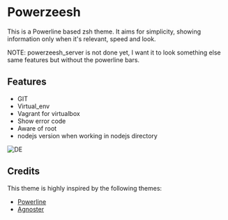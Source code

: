 # Powerzeesh

This is a Powerline based zsh theme. It aims for simplicity, showing information only when it's relevant, speed and look.

NOTE: powerzeesh_server is not done yet, I want it to look something else same features but without the powerline bars.

## Features

- GIT
- Virtual_env
- Vagrant for virtualbox
- Show error code
- Aware of root
- nodejs version when working in nodejs directory

![DE](https://raw.githubusercontent.com/sevaho/Powerzeesh/master/powerzeesh.png)

## Credits

This theme is highly inspired by the following themes:
- [Powerline](https://github.com/jeremyFreeAgent/oh-my-zsh-powerline-theme)
- [Agnoster](https://github.com/agnoster/agnoster-zsh-theme)

